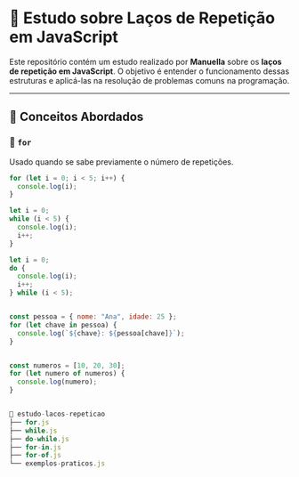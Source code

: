 # 📘 Estudo sobre Laços de Repetição em JavaScript

Este repositório contém um estudo realizado por **Manuella** sobre os **laços de repetição em JavaScript**. O objetivo é entender o funcionamento dessas estruturas e aplicá-las na resolução de problemas comuns na programação.

---

## 🧠 Conceitos Abordados

### 🔁 `for`
Usado quando se sabe previamente o número de repetições.

```javascript
for (let i = 0; i < 5; i++) {
  console.log(i);
}

let i = 0;
while (i < 5) {
  console.log(i);
  i++;
}

let i = 0;
do {
  console.log(i);
  i++;
} while (i < 5);


const pessoa = { nome: "Ana", idade: 25 };
for (let chave in pessoa) {
  console.log(`${chave}: ${pessoa[chave]}`);
}


const numeros = [10, 20, 30];
for (let numero of numeros) {
  console.log(numero);
}


📂 estudo-lacos-repeticao
├── for.js
├── while.js
├── do-while.js
├── for-in.js
├── for-of.js
└── exemplos-praticos.js
